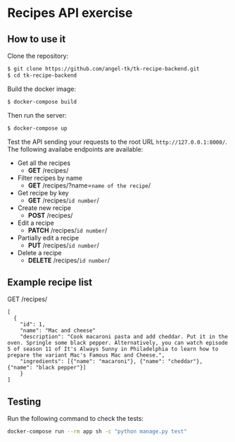 # Recipes API exercise

## How to use it

Clone the repository:

```sh
$ git clone https://github.com/angel-tk/tk-recipe-backend.git
$ cd tk-recipe-backend
```

Build the docker image:

```sh
$ docker-compose build
```

Then run the server:

```sh
$ docker-compose up
```

Test the API sending your requests to the root URL `http://127.0.0.1:8000/`.
The following availabe endpoints are available:

- Get all the recipes
  - **GET** /recipes/
- Filter recipes by name
  - **GET** /recipes/?name=`name of the recipe`/
- Get recipe by key
  - **GET** /recipes/`id number`/
- Create new recipe
  - **POST** /recipes/
- Edit a recipe
  - **PATCH** /recipes/`id number`/
- Partially edit a recipe
  - **PUT** /recipes/`id number`/
- Delete a recipe
  - **DELETE** /recipes/`id number`/

## Example recipe list

GET /recipes/

    [
      {
        "id": 1,
        "name": "Mac and cheese"
        "description": "Cook macaroni pasta and add cheddar. Put it in the oven. Springle some black pepper. Alternatively, you can watch episode 5 of season 11 of It's Always Sunny in Philadelphia to learn how to prepare the variant Mac's Famous Mac and Cheese.",
        "ingredients": [{"name": "macaroni"}, {"name": "cheddar"}, {"name": "black pepper"}]
        }
    ]

## Testing

Run the following command to check the tests:

```sh
docker-compose run --rm app sh -c "python manage.py test"
```
